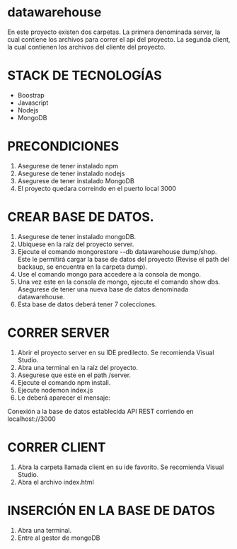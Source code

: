 # datawarehouse

En este proyecto existen dos carpetas. La primera denominada server, la cual contiene los archivos para correr el api del proyecto. La segunda client, la cual contienen los archivos del cliente del proyecto.

# STACK DE TECNOLOGÍAS
+ Boostrap
+ Javascript
+ Nodejs
+ MongoDB

# PRECONDICIONES
1. Asegurese de tener instalado npm
2. Asegurese de tener instalado nodejs
3. Asegurese de tener instalado MongoDB
4. El proyecto quedara correindo en el puerto local 3000

# CREAR BASE DE DATOS.
1. Asegurese de tener instalado mongoDB.
2. Ubiquese en la raíz del proyecto server.
3. Ejecute el comando mongorestore --db datawarehouse dump/shop. Este le permitirá cargar la base de datos del proyecto (Revise el path del backaup, se encuentra en la carpeta dump).
4. Use el comando mongo para accedere a la consola de mongo.
5. Una vez este en la consola de mongo, ejecute el comando show dbs. Asegurese de tener una nueva base de datos denominada datawarehouse.
6. Esta base de datos deberá tener 7 colecciones.

# CORRER SERVER
1. Abrir el proyecto server en su IDE predilecto. Se recomienda Visual Studio.
2. Abra una terminal en la raíz del proyecto.
3. Asegurese que este en el path /server.
4. Ejecute el comando npm install.
5. Ejecute nodemon index.js
6. Le deberá aparecer el mensaje: 

Conexión a la base de datos establecida
API REST corriendo en localhost://3000

# CORRER CLIENT
1. Abra la carpeta llamada client en su ide favorito. Se recomienda Visual Studio.
2. Abra el archivo index.html

# INSERCIÓN EN LA BASE DE DATOS

1. Abra una terminal.
2. Entre al gestor de mongoDB
